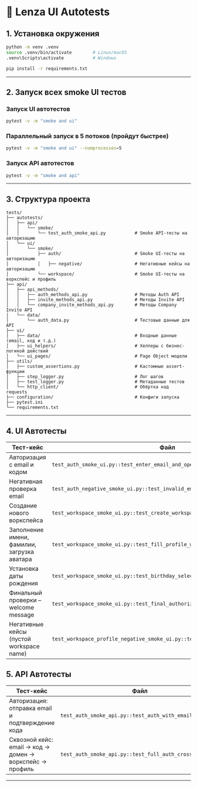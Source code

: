 # 📘 Lenza UI Autotests

## 1. Установка окружения

```bash
python -m venv .venv
source .venv/bin/activate        # Linux/macOS
.venv\Scripts\activate           # Windows

pip install -r requirements.txt
````

---

## 2. Запуск всех smoke UI тестов

### Запуск UI автотестов

```bash
pytest -v -m "smoke and ui"
```

### Параллельный запуск в 5 потоков (пройдут быстрее)
```bash
pytest -v -m "smoke and ui" --numprocesses=5
```


### Запуск API автотестов
```bash
pytest -v -m "smoke and api"
```



---

## 3. Структура проекта

```
tests/
├── autotests/
│   ├── api/
│   │   └── smoke/
│   │       └── test_auth_smoke_api.py           # Smoke API-тесты на авторизацию
│   └── ui/
│       └── smoke/
│           ├── auth/                            # Smoke UI-тесты на авторизацию
│           │   ├── negative/                    # Негативные кейсы на авторизацию
│           └── workspace/                       # Smoke UI-тесты на воркспейс и профиль
├── api/
│   ├── api_methods/
│   │   ├── auth_methods_api.py                  # Методы Auth API
│   │   ├── invite_methods_api.py                # Методы Invite API
│   │   └── company_invite_methods_api.py        # Методы Company Invite API
│   └── data/
│       └── auth_data.py                         # Тестовые данные для API
├── ui/
│   ├── data/                                    # Входные данные (email, код и т.д.)
│   ├── ui_helpers/                              # Хелперы с бизнес-логикой действий
│   └── ui_pages/                                # Page Object модели
├── utils/
│   ├── custom_assertions.py                     # Кастомные assert-функции
│   ├── step_logger.py                           # Лог шагов
│   ├── test_logger.py                           # Метаданные тестов
│   └── http_client/                             # Обёртка над requests
├── configuration/                               # Конфиги запуска
├── pytest.ini
└── requirements.txt

```

---

## 4. UI Автотесты

| Тест-кейс                                   | Файл                                                                            |
|---------------------------------------------|---------------------------------------------------------------------------------|
| Авторизация с email и кодом                 | `test_auth_smoke_ui.py::test_enter_email_and_open_code_page`                    |
| Негативная проверка email                   | `test_auth_negative_smoke_ui.py::test_invalid_email_shows_error`                |
| Создание нового воркспейса                  | `test_workspace_smoke_ui.py::test_create_workspace_positive_flow`               |
| Заполнение имени, фамилии, загрузка аватара | `test_workspace_smoke_ui.py::test_fill_profile_with_avatar_and_valid_names`     |
| Установка даты рождения                     | `test_workspace_smoke_ui.py::test_birthday_selection`                           |
| Финальный проверки – welcome message        | `test_workspace_smoke_ui.py::test_final_authorization_check`                    |
| Негативные кейсы (пустой workspace name)    | `test_workspace_profile_negative_smoke_ui.py::test_create_workspace_empty_name` |

## 5. API Автотесты
| Тест-кейс                                                | Файл                                                    |
| -------------------------------------------------------- | ------------------------------------------------------- |
| Авторизация: отправка email и подтверждение кода         | `test_auth_smoke_api.py::test_auth_with_email_and_code` |
| Сквозной кейс: email → код → домен → воркспейс → профиль | `test_auth_smoke_api.py::test_full_auth_cross_case`     |

---
